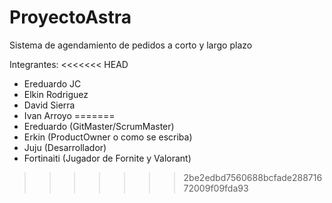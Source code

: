 # ProyectoAstra
Sistema de agendamiento de pedidos a corto y largo plazo

Integrantes: 
<<<<<<< HEAD
* Ereduardo JC
* Elkin Rodriguez 
* David Sierra
* Ivan Arroyo
=======
* Ereduardo (GitMaster/ScrumMaster)
* Erkin (ProductOwner o como se escriba)
* Juju (Desarrollador)
* Fortinaiti (Jugador de Fornite y Valorant)
>>>>>>> 2be2edbd7560688bcfade28871672009f09fda93
